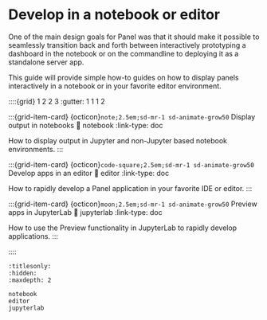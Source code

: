 # Develop in a notebook or editor

One of the main design goals for Panel was that it should make it possible to seamlessly transition back and forth between interactively prototyping a dashboard in the notebook or on the commandline to deploying it as a standalone server app.

This guide will provide simple how-to guides on how to display panels interactively in a notebook or in your favorite editor environment.

::::{grid} 1 2 2 3
:gutter: 1 1 1 2

:::{grid-item-card} {octicon}`note;2.5em;sd-mr-1 sd-animate-grow50` Display output in notebooks
:link: notebook
:link-type: doc

How to display output in Jupyter and non-Jupyter based notebook environments.
:::

:::{grid-item-card} {octicon}`code-square;2.5em;sd-mr-1 sd-animate-grow50` Develop apps in an editor
:link: editor
:link-type: doc

How to rapidly develop a Panel application in your favorite IDE or editor.
:::

:::{grid-item-card} {octicon}`moon;2.5em;sd-mr-1 sd-animate-grow50` Preview apps in JupyterLab
:link: jupyterlab
:link-type: doc

How to use the Preview functionality in JupyterLab to rapidly develop applications.
:::

::::

```{toctree}
:titlesonly:
:hidden:
:maxdepth: 2

notebook
editor
jupyterlab
```
